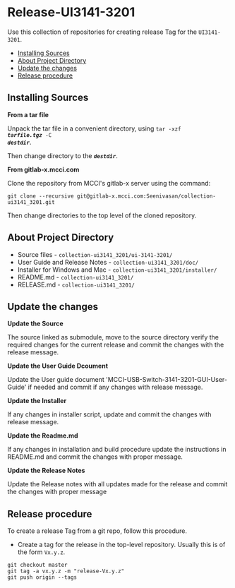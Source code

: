 # Release-UI3141-3201

Use this collection of repositories for creating release Tag for the `UI3141-3201`.
<!-- TOC depthFrom:2 updateOnSave:true -->

- [Installing Sources](#installing-sources)
- [About Project Directory](#about-project-directory)
- [Update the changes](#update-the-changes)
- [Release procedure](#release-procedure)

<!-- /TOC -->

## Installing Sources

<strong>From a tar file</strong>

Unpack the tar file in a convenient directory, using <code>tar -xzf <em><strong>tarfile.tgz</strong></em> -C <em><strong>destdir</strong></em></code>.

Then change directory to the <code><em><strong>destdir</strong></em></code>.

<strong>From gitlab-x.mcci.com</strong>

Clone the repository from MCCI's gitlab-x server using the command:

```shell
git clone --recursive git@gitlab-x.mcci.com:Seenivasan/collection-ui3141_3201.git
```

Then change directories to the top level of the cloned repository.

## About Project Directory

* Source files - `collection-ui3141_3201/ui-3141-3201/`
* User Guide and Release Notes   - `collection-ui3141_3201/doc/`
* Installer for Windows and Mac  - `collection-ui3141_3201/installer/`
* README.md  - `collection-ui3141_3201/`
* RELEASE.md - `collection-ui3141_3201/`

## Update the changes

<strong>Update the Source</strong>

The source linked as submodule, move to the source directory verify the required changes for the current release and commit the changes with the release message.

<strong>Update the User Guide Dcoument</strong>

Update the User guide document 'MCCI-USB-Switch-3141-3201-GUI-User-Guide' if needed and commit if any changes with release message.

<strong>Update the Installer</strong>

If any changes in installer script, update and commit the changes with release message.

<strong>Update the Readme.md</strong>

If any changes in installation and build procedure update the instructions in README.md and commit the changes with proper message.

<strong>Update the Release Notes</strong>

Update the Release notes with all updates made for the release and commit the changes with proper message


## Release procedure

To create a release Tag from a git repo, follow this procedure.

- Create a tag for the release in the top-level repository. Usually this is of the form `Vx.y.z`.

```shell
git checkout master
git tag -a vx.y.z -m "release-Vx.y.z"
git push origin --tags
```